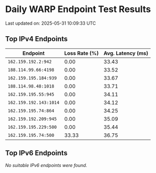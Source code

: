 # Daily WARP Endpoint Test Results

Last updated on: 2025-05-31 10:09:33 UTC

## Top IPv4 Endpoints

| Endpoint | Loss Rate (%) | Avg. Latency (ms) |
|---|---|---|
| `162.159.192.2:942` | 0.00 | 33.43 |
| `188.114.99.66:4198` | 0.00 | 33.52 |
| `162.159.195.184:939` | 0.00 | 33.67 |
| `188.114.98.48:1018` | 0.00 | 33.71 |
| `162.159.195.55:945` | 0.00 | 34.11 |
| `162.159.192.143:1014` | 0.00 | 34.12 |
| `162.159.195.74:864` | 0.00 | 34.25 |
| `162.159.192.209:945` | 0.00 | 35.09 |
| `162.159.195.229:500` | 0.00 | 35.44 |
| `162.159.195.74:500` | 33.33 | 36.75 |

## Top IPv6 Endpoints

*No suitable IPv6 endpoints were found.*

